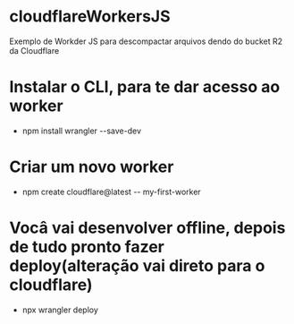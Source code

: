 # cloudflareWorkersJS
Exemplo de Workder JS para descompactar arquivos dendo do bucket R2 da Cloudflare

# Instalar o CLI, para te dar acesso ao worker
* npm install wrangler --save-dev
# Criar um novo worker
* npm create cloudflare@latest -- my-first-worker

# Vocâ vai desenvolver offline, depois de tudo pronto fazer deploy(alteração vai direto para o cloudflare)
* npx wrangler deploy

